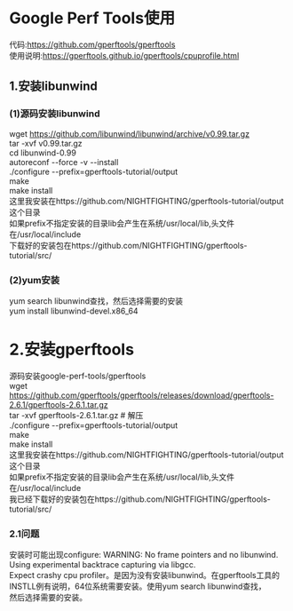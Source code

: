 # Google Perf Tools使用
代码:https://github.com/gperftools/gperftools  
使用说明:https://gperftools.github.io/gperftools/cpuprofile.html

## 1.安装libunwind
### (1)源码安装libunwind
wget https://github.com/libunwind/libunwind/archive/v0.99.tar.gz  
tar -xvf v0.99.tar.gz  
cd libunwind-0.99  
autoreconf --force -v --install  
./configure --prefix=gperftools-tutorial/output   
make   
make install  
这里我安装在https://github.com/NIGHTFIGHTING/gperftools-tutorial/output这个目录  
如果prefix不指定安装的目录lib会产生在系统/usr/local/lib,头文件在/usr/local/include  
下载好的安装包在https://github.com/NIGHTFIGHTING/gperftools-tutorial/src/  
### (2)yum安装
yum search libunwind查找，然后选择需要的安装  
yum install libunwind-devel.x86_64  

# 2.安装gperftools
源码安装google-perf-tools/gperftools  
wget https://github.com/gperftools/gperftools/releases/download/gperftools-2.6.1/gperftools-2.6.1.tar.gz  
tar -xvf  gperftools-2.6.1.tar.gz # 解压  
./configure --prefix=gperftools-tutorial/output   
make   
make install  
这里我安装在https://github.com/NIGHTFIGHTING/gperftools-tutorial/output这个目录  
如果prefix不指定安装的目录lib会产生在系统/usr/local/lib,头文件在/usr/local/include  
我已经下载好的安装包在https://github.com/NIGHTFIGHTING/gperftools-tutorial/src/  
### 2.1问题
安装时可能出现configure: WARNING: No frame pointers and no libunwind. Using experimental backtrace capturing via libgcc.   
Expect crashy cpu profiler。是因为没有安装libunwind。在gperftools工具的INSTLL例有说明，64位系统需要安装。使用yum search libunwind查找，  
然后选择需要的安装。  


